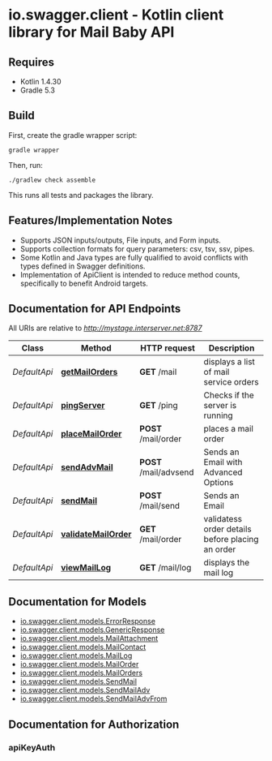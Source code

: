 # io.swagger.client - Kotlin client library for Mail Baby API

## Requires

* Kotlin 1.4.30
* Gradle 5.3

## Build

First, create the gradle wrapper script:

```
gradle wrapper
```

Then, run:

```
./gradlew check assemble
```

This runs all tests and packages the library.

## Features/Implementation Notes

* Supports JSON inputs/outputs, File inputs, and Form inputs.
* Supports collection formats for query parameters: csv, tsv, ssv, pipes.
* Some Kotlin and Java types are fully qualified to avoid conflicts with types defined in Swagger definitions.
* Implementation of ApiClient is intended to reduce method counts, specifically to benefit Android targets.

<a name="documentation-for-api-endpoints"></a>
## Documentation for API Endpoints

All URIs are relative to *http://mystage.interserver.net:8787*

Class | Method | HTTP request | Description
------------ | ------------- | ------------- | -------------
*DefaultApi* | [**getMailOrders**](docs/DefaultApi.md#getmailorders) | **GET** /mail | displays a list of mail service orders
*DefaultApi* | [**pingServer**](docs/DefaultApi.md#pingserver) | **GET** /ping | Checks if the server is running
*DefaultApi* | [**placeMailOrder**](docs/DefaultApi.md#placemailorder) | **POST** /mail/order | places a mail order
*DefaultApi* | [**sendAdvMail**](docs/DefaultApi.md#sendadvmail) | **POST** /mail/advsend | Sends an Email with Advanced Options
*DefaultApi* | [**sendMail**](docs/DefaultApi.md#sendmail) | **POST** /mail/send | Sends an Email
*DefaultApi* | [**validateMailOrder**](docs/DefaultApi.md#validatemailorder) | **GET** /mail/order | validatess order details before placing an order
*DefaultApi* | [**viewMailLog**](docs/DefaultApi.md#viewmaillog) | **GET** /mail/log | displays the mail log

<a name="documentation-for-models"></a>
## Documentation for Models

 - [io.swagger.client.models.ErrorResponse](docs/ErrorResponse.md)
 - [io.swagger.client.models.GenericResponse](docs/GenericResponse.md)
 - [io.swagger.client.models.MailAttachment](docs/MailAttachment.md)
 - [io.swagger.client.models.MailContact](docs/MailContact.md)
 - [io.swagger.client.models.MailLog](docs/MailLog.md)
 - [io.swagger.client.models.MailOrder](docs/MailOrder.md)
 - [io.swagger.client.models.MailOrders](docs/MailOrders.md)
 - [io.swagger.client.models.SendMail](docs/SendMail.md)
 - [io.swagger.client.models.SendMailAdv](docs/SendMailAdv.md)
 - [io.swagger.client.models.SendMailAdvFrom](docs/SendMailAdvFrom.md)

<a name="documentation-for-authorization"></a>
## Documentation for Authorization

<a name="apiKeyAuth"></a>
### apiKeyAuth



